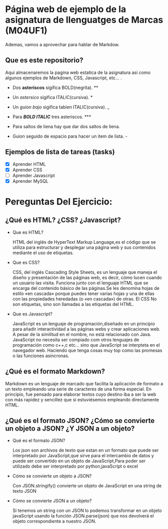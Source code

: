 # Página web de ejemplo de la asignatura de llenguatges de Marcas (M04UF1)
Ademas, vamos a aprovechar para hablar de Markdow.

## Que es este repositorio?
Aqui almacenaremos la pagina web estatica de la asignatura asi como algunos ejemplos de Markdown, CSS, Javascript, etc...
.

- Dos **asteriscos** sigifica BOLD(negrita). **


- Un *astersico* sigifica ITALIC(cursiva). *


- Un _guion bajo_ sigifica tabien ITALIC(cursiva). _


- Para ***BOLD ITALIC*** tres asteriscos. ***

- Para saltos de liena hay que dar dos saltos de liena.

- Guion seguido de espacio para hacer un item de lista. - 

## Ejemplos de lista de tareas (tasks)

- [X] Aprender HTML
- [X] Aprender CSS
- [ ] Aprender Javascript
- [X] Aprender MySQL  

# Pereguntas Del Ejercicio:
  
## ¿Qué es HTML? ¿CSS? ¿Javascript?
  
- Que es HTML?
  
  HTML del inglés de HyperText Markup Language,es el código que se utiliza para estructurar y desplegar una página web y sus contenidos mediante el uso de etiquetas.
  
- Que es CSS?
  
  CSS, del inglés Cascading Style Sheets, es un lenguaje que maneja el diseño y presentación de las páginas web, es decir, cómo lucen cuando un usuario las visita. Funciona junto con el lenguaje HTML que se encarga del contenido básico de las páginas.Se les denomina hojas de estilo «en cascada» porque puedes tener varias hojas y una de ellas con las propiedades heredadas (o «en cascada») de otras. El CSS	No son etiquetas, sino son llamadas a las etiquetas del HTML.
  
- Que es Javascript?
  
  JavaScript es un lenguaje de programación,diseñado en un principio para añadir interactividad a las páginas webs y crear aplicaciones web. A pesar de la similitud en el nombre, no está relacionado con Java. JavaScript no necesita ser compiado com otros lenguajes de programación como c++,c etc... sino que JavaScript se interpteta en el navegador web. Haciendo que tenga cosas muy top como las promesas o las funciones asincronas. 

## ¿Qué es el formato Markdown?

  Markdown es un lenguaje de marcado que facilita la aplicación de formato a un texto empleando una serie de caracteres de una forma especial. En principio, fue pensado para elaborar textos cuyo destino iba a ser la web con más rapidez y sencillez que si estuviésemos empleando directamente HTML.

## ¿Qué es el formato JSON? ¿Cómo se convierte un objeto a JSON? ¿Y JSON a un objeto?
  
- Qué es el formato JSON?
  
  Los json son archivos de texto que estan en un formato que puede ser interpretado por JavaScript,que sirve para el intercambio de datos y puede ser convertido en un objeto de JavaScript,Para poder ser utilizado debe ser interpretado por python,javaScript o excel

  
- Cómo se convierte un objeto a JSON?
  
  Con JSON.stringify() convierte un objeto de JavaScript en una string de texto JSON
  
  
- Cómo se convierte JSON a un objeto?
  
  Si tenemos un string con un JSON lo podemos transformar en un objeto javaScript usando la función JSON.parse(json) que nos devolverá el objeto correspondiente a nuestro JSON.
